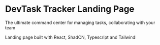 # DevTask Tracker Landing Page

The ultimate command center for managing tasks, collaborating with your team

Landing page built with React, ShadCN, Typescript and Tailwind
